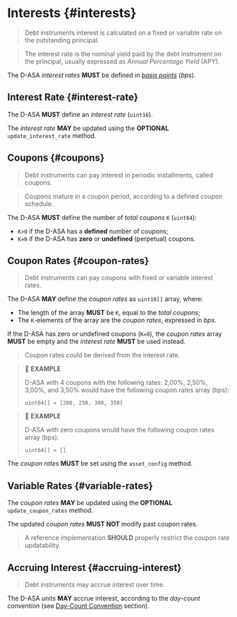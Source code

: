 # Interests {#interests}

> Debt instruments interest is calculated on a fixed or variable rate on the outstanding
> principal.

> The interest rate is the nominal yield paid by the debt instrument on the principal,
> usually expressed as *Annual Percentage Yield* (APY).

The D-ASA *interest rates* **MUST** be defined in *<a href="https://en.wikipedia.org/wiki/Basis_point">basis
points</a>* (*bps*).

## Interest Rate {#interest-rate}

The D-ASA **MUST** define an *interest rate* (`uint16`).

The *interest rate* **MAY** be updated using the **OPTIONAL** `update_interest_rate`
method.

## Coupons {#coupons}

> Debt instruments can pay interest in periodic installments, called coupons.

> Coupons mature in a coupon period, according to a defined coupon schedule.

The D-ASA **MUST** define the number of *total coupons* `K` (`uint64`):

- `K>0` if the D-ASA has a **defined** number of coupons;
- `K=0` if the D-ASA has **zero** or **undefined** (perpetual) coupons.

## Coupon Rates {#coupon-rates}

> Debt instruments can pay coupons with fixed or variable interest rates.

The D-ASA **MAY** define the *coupon rates* as `uint16[]` array, where:

- The length of the array **MUST** be `K`, equal to the *total coupons*;
- The `K`\-elements of the array are the *coupon rates*, expressed in *bps*.

If the D-ASA has zero or undefined coupons (`K=0`), the *coupon rates* array **MUST**
be empty and the *interest rate* **MUST** be used instead.

> Coupon rates could be derived from the interest rate.

> 📎 **EXAMPLE**
>
> D-ASA with 4 coupons with the following rates: 2,00%, 2,50%, 3,00%, and 3,50%
> would have the following coupon rates array (bps):
>
> ```text
> uint64[] = [200, 250, 300, 350]
> ```

> 📎 **EXAMPLE**
>
> D-ASA with zero coupons would have the following coupon rates array (bps):
>
> ```text
> uint64[] = []
> ```

The *coupon rates* **MUST** be set using the `asset_config` method.

## Variable Rates {#variable-rates}

The *coupon rates* **MAY** be updated using the **OPTIONAL** `update_coupon_rates`
method.

The updated *coupon rates* **MUST NOT** modify past coupon rates.

> A reference implementation **SHOULD** properly restrict the coupon rate updatability.

## Accruing Interest {#accruing-interest}

> Debt instruments may accrue interest over time.

The D-ASA *units* **MAY** accrue interest, according to the *day-count convention*
(see [Day-Count Convention](./day-count-convention.md) section).
